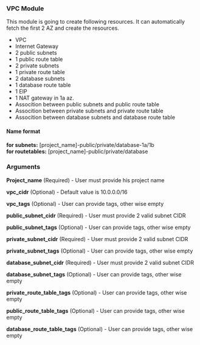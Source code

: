 ### VPC Module

This module is going to create following resources. It can automatically fetch the first 2 AZ and create the resources.

* VPC
* Internet Gateway
* 2 public subnets
* 1 public route table
* 2 private subnets
* 1 private route table
* 2 database subnets
* 1 database route table
* 1 EIP
* 1 NAT gateway in 1a az.
* Assocition between public subnets and public route table
* Assocition between private subnets and private route table
* Assocition between database subnets and database route table

#### Name format
**for subnets:** [project_name]-public/private/database-1a/1b <br/>
**for routetables:** [project_name]-public/private/database

### Arguments

**Project_name** (Required) - User must provide his project name <br/>

**vpc_cidr** (Optional) - Default value is 10.0.0.0/16 <br/>

**vpc_tags** (Optional) - User can provide tags, other wise empty <br/>

**public_subnet_cidr** (Required) - User must provide 2 valid subnet CIDR <br/>

**public_subnet_tags** (Optional) - User can provide tags, other wise empty <br/>

**private_subnet_cidr** (Required) - User must provide 2 valid subnet CIDR <br/>

**private_subnet_tags** (Optional) - User can provide tags, other wise empty <br/>

**database_subnet_cidr** (Required) - User must provide 2 valid subnet CIDR <br/>

**database_subnet_tags** (Optional) - User can provide tags, other wise empty <br/>

**private_route_table_tags** (Optional) - User can provide tags, other wise empty <br/>

**public_route_table_tags** (Optional) - User can provide tags, other wise empty <br/>

**database_route_table_tags** (Optional) - User can provide tags, other wise empty <br/>
